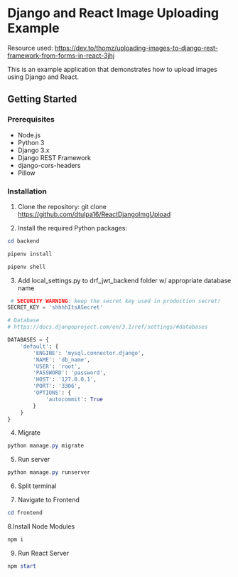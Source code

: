 # Django and React Image Uploading Example
Resource used: https://dev.to/thomz/uploading-images-to-django-rest-framework-from-forms-in-react-3jhj

This is an example application that demonstrates how to upload images using Django and React.

## Getting Started

### Prerequisites

- Node.js
- Python 3
- Django 3.x
- Django REST Framework
- django-cors-headers
- Pillow

### Installation

1. Clone the repository:
git clone https://github.com/dtulpa16/ReactDjangoImgUpload

2. Install the required Python packages:
```powershell
cd backend
```
```powershell
pipenv install
```
```powershell
pipenv shell
```

3. Add local_settings.py to drf_jwt_backend folder w/ appropriate database name
```python
 # SECURITY WARNING: keep the secret key used in production secret!
SECRET_KEY = 'shhhhItsASecret'

# Database
# https://docs.djangoproject.com/en/3.1/ref/settings/#databases

DATABASES = {
    'default': {
        'ENGINE': 'mysql.connector.django',
        'NAME': 'db_name',
        'USER': 'root',
        'PASSWORD': 'password',
        'HOST': '127.0.0.1',
        'PORT': '3306',
        'OPTIONS': {
            'autocommit': True
        }
    }
}
```
4. Migrate
```powershell
python manage.py migrate
```

5. Run server
```powershell
python manage.py runserver
```

6. Split terminal

7. Navigate to Frontend
```powershell 
cd frontend
```

8.Install Node Modules
```powershell
npm i
```

9. Run React Server
```powershell
npm start
```
